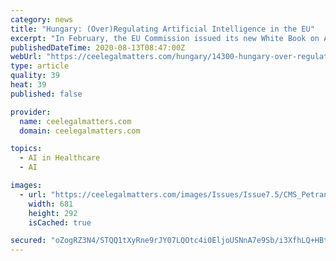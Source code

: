 ```yaml
---
category: news
title: "Hungary: (Over)Regulating Artificial Intelligence in the EU"
excerpt: "In February, the EU Commission issued its new White Book on Artificial Intelligence – a European Approach to Excellence and Trust. The White Book is the prelude to a new EU regulatory framework for AI that aims to minimize the risks of"
publishedDateTime: 2020-08-13T08:47:00Z
webUrl: "https://ceelegalmatters.com/hungary/14300-hungary-over-regulating-artificial-intelligence-in-the-eu"
type: article
quality: 39
heat: 39
published: false

provider:
  name: ceelegalmatters.com
  domain: ceelegalmatters.com

topics:
  - AI in Healthcare
  - AI

images:
  - url: "https://ceelegalmatters.com/images/Issues/Issue7.5/CMS_Petranyi_Horvath_Hungary.jpg"
    width: 681
    height: 292
    isCached: true

secured: "oZogRZ3N4/STQQ1tXyRne9rJY07LQOtc4i0EljoUSNnA7e9Sb/i3XfhLQ+HBtDJgSHAuyu7hRcefVn+3GlhIGVLh572jYVFk7k/IS1WVJ/yqIMq5gnum+b6fmOqL7CFXt7tLZUtRrdmVpw8aItf2McA1GUt47dJToi9plj6etjX1S3WDMakYx37hpC7tkk4M+sN8ysH5EyTUJy+MXu7YbAehmQ+T5LXxe3WZR392I8fBlBejMk5VYWJ4nLTz/jHeMl0qpccM1Me8sWo1POYw4jLkWhSSkDXShStOzzOu6R3ZcwAE+zxzV/MMiRSFdiLdwtYzMRkowaOew2Fp0EUZeA==;4diE26sYWIG/V7FPx5x5Qg=="
---
```


